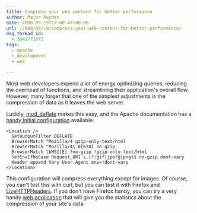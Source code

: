 ```yaml
---
title: Compress your web content for better performance
author: Major Hayden
date: 2008-09-19T17:00:47+00:00
url: /2008/09/19/compress-your-web-content-for-better-performance/
dsq_thread_id:
  - 3642771672
tags:
  - apache
  - development
  - web

---
```

Most web developers expend a lot of energy optimizing queries, reducing the overhead of functions, and streamlining their application's overall flow. However, many forget that one of the simplest adjustments is the compression of data as it leaves the web server.

Luckily, [mod_deflate][1] makes this easy, and the Apache documentation has a [handy initial configuration][2] available:

```
<Location />
  SetOutputFilter DEFLATE
  BrowserMatch ^Mozilla/4 gzip-only-text/html
  BrowserMatch ^Mozilla/4\.0[678] no-gzip
  BrowserMatch \bMSI[E] !no-gzip !gzip-only-text/html
  SetEnvIfNoCase Request_URI \.(?:gif|jpe?g|png)$ no-gzip dont-vary
  Header append Vary User-Agent env=!dont-vary
</Location>
```

This configuration will compress everything except for images. Of course, you can't test this with curl, but you can test it with Firefox and [LiveHTTPHeaders][3]. If you don't have Firefox handy, you can try a very handy [web application][4] that will give you the statistics about the compression of your site's data.

 [1]: http://httpd.apache.org/docs/2.0/mod/mod_deflate.html
 [2]: http://httpd.apache.org/docs/2.0/mod/mod_deflate.html#recommended
 [3]: https://addons.mozilla.org/en-US/firefox/addon/3829
 [4]: http://www.gidnetwork.com/tools/gzip-test.php
